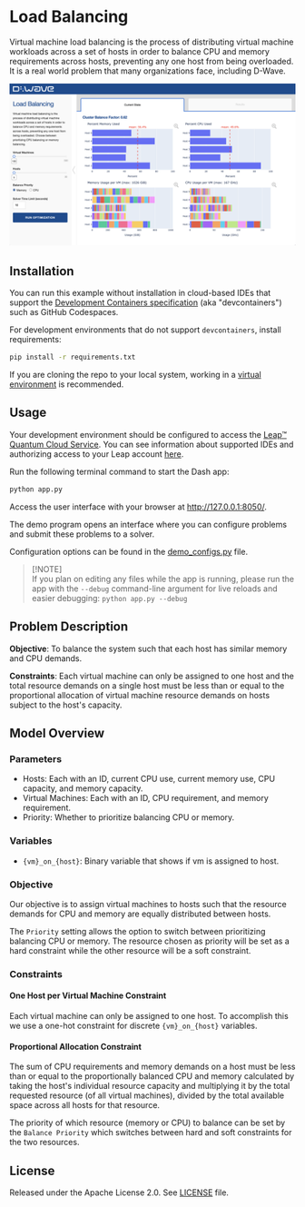 # Load Balancing

Virtual machine load balancing is the process of distributing virtual machine workloads across
a set of hosts in order to balance CPU and memory requirements across hosts, preventing any one
host from being overloaded. It is a real world problem that many organizations face, including
D-Wave.

![Demo Example](static/demo.png)

## Installation
You can run this example without installation in cloud-based IDEs that support the
[Development Containers specification](https://containers.dev/supporting) (aka "devcontainers")
such as GitHub Codespaces.

For development environments that do not support `devcontainers`, install requirements:

```bash
pip install -r requirements.txt
```

If you are cloning the repo to your local system, working in a
[virtual environment](https://docs.python.org/3/library/venv.html) is recommended.

## Usage
Your development environment should be configured to access the
[Leap&trade; Quantum Cloud Service](https://docs.ocean.dwavesys.com/en/stable/overview/sapi.html).
You can see information about supported IDEs and authorizing access to your Leap account
[here](https://docs.dwavesys.com/docs/latest/doc_leap_dev_env.html).

Run the following terminal command to start the Dash app:

```bash
python app.py
```

Access the user interface with your browser at http://127.0.0.1:8050/.

The demo program opens an interface where you can configure problems and submit these problems to
a solver.

Configuration options can be found in the [demo_configs.py](demo_configs.py) file.

> [!NOTE]\
> If you plan on editing any files while the app is running,
please run the app with the `--debug` command-line argument for live reloads and easier debugging:
`python app.py --debug`

## Problem Description

**Objective**: To balance the system such that each host has similar memory and CPU demands.

**Constraints**: Each virtual machine can only be assigned to one host and the total resource
demands on a single host must be less than or equal to the proportional allocation of virtual
machine resource demands on hosts subject to the host's capacity.

## Model Overview

### Parameters
 - Hosts: Each with an ID, current CPU use, current memory use, CPU capacity, and memory capacity.
 - Virtual Machines: Each with an ID, CPU requirement, and memory requirement.
 - Priority: Whether to prioritize balancing CPU or memory.

### Variables
 - `{vm}_on_{host}`: Binary variable that shows if vm is assigned to host.

### Objective
Our objective is to assign virtual machines to hosts such that the resource demands for CPU and
memory are equally distributed between hosts.

The `Priority` setting allows the option to switch between prioritizing balancing CPU or memory. The
resource chosen as priority will be set as a hard constraint while the other resource will be a
soft constraint.

### Constraints
#### One Host per Virtual Machine Constraint
Each virtual machine can only be assigned to one host. To accomplish this we use a one-hot
constraint for discrete `{vm}_on_{host}` variables.

#### Proportional Allocation Constraint
The sum of CPU requirements and memory demands on a host must be less than or equal to the
proportionally balanced CPU and memory calculated by taking the host's individual resource capacity
and multiplying it by the total requested resource (of all virtual machines), divided by the total
available space across all hosts for that resource.

The priority of which resource (memory or CPU) to balance can be set by the `Balance Priority` which
switches between hard and soft constraints for the two resources.


## License

Released under the Apache License 2.0. See [LICENSE](LICENSE) file.
